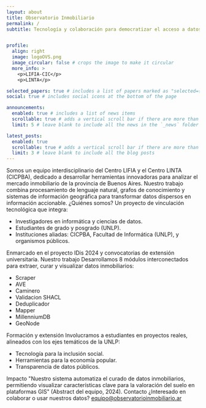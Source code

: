```yaml
---
layout: about
title: Observatorio Inmobiliario
permalink: /
subtitle: Tecnología y colaboración para democratizar el acceso a datos del inmobiliarios


profile:
  align: right
  image: logoOVS.png
  image_circular: false # crops the image to make it circular
  more_info: >
    <p>LIFIA-CIC</p>
    <p>LINTA</p>

selected_papers: true # includes a list of papers marked as "selected={true}"
social: true # includes social icons at the bottom of the page

announcements:
  enabled: true # includes a list of news items
  scrollable: true # adds a vertical scroll bar if there are more than 3 news items
  limit: 5 # leave blank to include all the news in the `_news` folder

latest_posts:
  enabled: true
  scrollable: true # adds a vertical scroll bar if there are more than 3 new posts items
  limit: 3 # leave blank to include all the blog posts
---
```


Somos un equipo interdisciplinario del Centro LIFIA y el Centro LINTA (CICPBA), dedicado a desarrollar herramientas innovadoras para analizar el mercado inmobiliario de la provincia de Buenos Aires. Nuestro trabajo combina procesamiento de lenguaje natural, grafos de conocimiento y sistemas de información geográfica para transformar datos dispersos en información accionable.
¿Quiénes somos?
Un proyecto de vinculación tecnológica que integra:
- Investigadores en informática y ciencias de datos.
- Estudiantes de grado y posgrado (UNLP).
- Instituciones aliadas: CICPBA, Facultad de Informática (UNLP), y organismos públicos.

Enmarcado en el proyecto IDis 2024 y convocatorias de extensión universitaria.
Nuestro trabajo
Desarrollamos 8 módulos interconectados para extraer, curar y visualizar datos inmobiliarios:
- Scraper
- AVE
- Caminero
- Validacion SHACL
- Deduplicador
- Mapper 
- MillenniumDB
- GeoNode

Formación y extensión
Involucramos a estudiantes en proyectos reales, alineados con los ejes temáticos de la UNLP:
- Tecnología para la inclusión social.
- Herramientas para la economía popular.
- Transparencia de datos públicos.

Impacto
"Nuestro sistema automatiza el curado de datos inmobiliarios, permitiendo visualizar características clave para la valoración del suelo en plataformas GIS" (Abstract del equipo, 2024).
Contacto
¿Interesado en colaborar o usar nuestros datos?
equipo@observatorioinmobiliario.ar